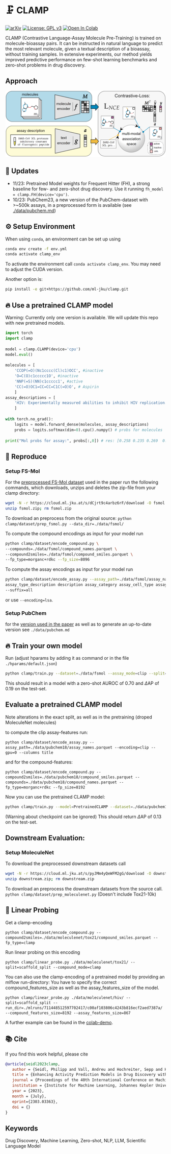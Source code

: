 # :clamp: CLAMP

[![arXiv](https://img.shields.io/badge/arXiv-2303.03363-b31b1b.svg)](https://arxiv.org/abs/2303.03363)
[![License: GPL v3](https://img.shields.io/badge/License-GPLv3-blue.svg)](https://www.gnu.org/licenses/gpl-3.0)
[![Open In Colab](https://colab.research.google.com/assets/colab-badge.svg)](https://colab.research.google.com/github/ml-jku/clamp/blob/main/notebooks/CLAMP_colab_demo.ipynb)

CLAMP (Contrastive Language-Assay Molecule Pre-Training) is trained on molecule-bioassay pairs. It can be instructed in natural language to predict the most relevant molecule, given a textual description of a bioassay, without training samples. In extensive experiments, our method yields improved predictive performance on few-shot learning benchmarks and zero-shot problems in drug discovery. 

## Approach

![CLAMP](./data/figs/clamp.png)

## :rocket: Updates

- 11/23: Pretrained Model weights for Frequent Hitter (FH), a strong baseline for few- and zero-shot drug discovery. Use it running `fh_model = clamp.FH(device='cpu')`.
- 10/23: PubChem23, a new version of the PubChem-dataset with >~500k assays, in a preprocessed form is available (see [./data/pubchem.md](./data/pubchem.md))

## :gear: Setup Environment

When using `conda`, an environment can be set up using
```bash
conda env create -f env.yml
conda activate clamp_env
```
To activate the environment call ```conda activate clamp_env```.
You may need to adjust the CUDA version.

Another option is:
```bash
pip install -e git+https://github.com/ml-jku/clamp.git
```

## :fire: Use a pretrained CLAMP model

Warning: Currently only one version is available. We will update this repo with new pretrained models.

```python
import torch
import clamp

model = clamp.CLAMP(device='cpu')
model.eval()

molecules = [
    'CCOP(=O)(Nc1cccc(Cl)c1)OCC', #inactive
    'O=C(O)c1ccccc1O', #inactive
    'NNP(=S)(NN)c1ccccc1', #active
    'CC(=O)OC1=CC=CC=C1C(=O)O', # Aspirin
    ]
assay_descriptions = [
    'HIV: Experimentally measured abilities to inhibit HIV replication.',
    ]

with torch.no_grad():
    logits = model.forward_dense(molecules, assay_descriptions)
    probs = logits.softmax(dim=0).cpu().numpy() # probs for molecules

print("Mol probs for assay:", probs[:,0]) # res: [0.258 0.235 0.269  0.236]
```


## :lab_coat: Reproduce

### Setup FS-Mol
For the [preprocessed FS-Mol dataset](https://cloud.ml.jku.at/s/dCjrt9c4arbz6rF/download) used in the paper run the following commands, which downloads, unzips and deletes the zip-file from your clamp directory:
```bash
wget -N -r https://cloud.ml.jku.at/s/dCjrt9c4arbz6rF/download -O fsmol.zip
unzip fsmol.zip; rm fsmol.zip
```

To download an preprocess from the original source:
```python clamp/dataset/prep_fsmol.py --data_dir=./data/fsmol/```

To compute the compound encodings as input for your model run
```bash
python clamp/dataset/encode_compound.py \
--compounds=./data/fsmol/compound_names.parquet \
--compound2smiles=./data/fsmol/compound_smiles.parquet \
--fp_type=morganc+rdkc --fp_size=8096
```

To compute the assay encodings as input for your model run
```bash
python clamp/dataset/encode_assay.py --assay_path=./data/fsmol/assay_names.parquet --encoding=clip --gpu=0 --columns \
assay_type_description description assay_category assay_cell_type assay_chembl_id assay_classifications assay_organism assay_parameters assay_strain assay_subcellular_fraction assay_tax_id assay_test_type assay_tissue assay_type bao_format bao_label cell_chembl_id confidence_description confidence_score document_chembl_id relationship_description relationship_type src_assay_id src_id target_chembl_id tissue_chembl_id variant_sequence \
--suffix=all
```
or use ```--encoding=lsa```.

### Setup PubChem

for the [version used in the paper](https://cloud.ml.jku.at/s/2ybfLRXWSYb4DZN/download) as well as to generate an up-to-date version see ```./data/pubchem.md```

## :fire: Train your own model

Run (adjust hparams by adding it as command or in the file ```./hparams/default.json```)
```bash
python clamp/train.py --dataset=./data/fsmol --assay_mode=clip --split=FSMOL_split
```

This should result in a model with a zero-shot $\text{AUROC}$ of $0.70$ and $\Delta \text{AP}$ of $0.19$ on the test-set.

## Evaluate a pretrained CLAMP model

Note alterations in the exact split, as well as in the pretraining (droped MoleculeNet molecules)

to compute the clip assay-features run:
```
python clamp/dataset/encode_assay.py --assay_path=./data/pubchem18/assay_names.parquet --encoding=clip --gpu=0 --columns title
```
and for the compound-features:
```
python clamp/dataset/encode_compound.py --compound2smiles=./data/pubchem18/compound_smiles.parquet --compounds=./data/pubchem18/compound_names.parquet --fp_type=morganc+rdkc --fp_size=8192
```

Now you can use the pretrained CLAMP model:
```bash
python clamp/train.py --model=PretrainedCLAMP --dataset=./data/pubchem18 --assay_mode=clip --split=time_a --epoch_max=0
```
(Warning about checkpoint can be ignored) 
This should return $\Delta \text{AP}$ of $0.13$ on the test-set.

## Downstream Evaluation:
### Setup MoleculeNet

To download the preprocessed downstream datasets call
```bash
wget -N -r https://cloud.ml.jku.at/s/pyJMm4yQeWFM2gG/download -O downstream.zip
unzip downstream.zip; rm downstream.zip
```

To download an preprocess the downstream datasets from the source call.
```python clamp/dataset/prep_moleculenet.py```
(Doesn't include Tox21-10k)

## :test_tube: Linear Probing
Get a clamp-encoding
```
python clamp/dataset/encode_compound.py --compound2smiles=./data/moleculenet/tox21/compound_smiles.parquet --fp_type=clamp
```
Run linear probing on this encoding
```
python clamp/linear_probe.py ./data/moleculenet/tox21/ --split=scaffold_split --compound_mode=clamp
```

You can also use the clamp-encoding of a pretrained model by providing an mlflow run-directory:
You have to specify the correct compound_features_size as well as the assay_features_size of the model.
```
python clamp/linear_probe.py ./data/moleculenet/hiv/ --split=scaffold_split --run_dir=./mlruns/711448512597702417/c00af103806c4243b816ecf2aed7387a/ --compound_features_size=8192 --assay_features_size=867
```

A further example can be found in the [colab-demo](https://colab.research.google.com/github/ml-jku/clamp/blob/main/notebooks/CLAMP_colab_demo.ipynb).


## :books: Cite
If you find this work helpful, please cite
```bibtex
@article{seidl2023clamp,
   author = {Seidl, Philipp and Vall, Andreu and Hochreiter, Sepp and Klambauer, G{\"u}nter},
   title = {Enhancing Activity Prediction Models in Drug Discovery with the Ability to Understand Human Language},
   journal = {Proceedings of the 40th International Conference on Machine Learning (ICML)},
   institution = {Institute for Machine Learning, Johannes Kepler University, Linz},
   year = {2023},
   month = {July},
   eprint={2303.03363},
   doi = {}
}
```

## Keywords
Drug Discovery, Machine Learning, Zero-shot, NLP, LLM, Scientific Language Model

